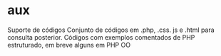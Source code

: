 # aux
Suporte de códigos
Conjunto de códigos em .php, .css. js e .html para consulta posterior.
Códigos com exemplos comentados de PHP estruturado, em breve alguns em PHP OO
